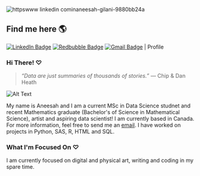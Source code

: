 
![httpswww linkedin cominaneesah-gilani-9880bb24a](https://github.com/AneesahG/AneesahG/assets/133827224/596a7e93-7ccb-4bcb-8c42-cd9758f7568f)
## Find me here 🌎 
[![LinkedIn Badge](https://img.shields.io/badge/LinkedIn-Profile-informational?style=flat&logo=linkedin&logoColor=white&color=0D76A8)](https://www.linkedin.com/in/aneesah-gilani-9880bb24a/)
   [![Redbubble Badge](https://img.shields.io/badge/Redbubble-E41321.svg?style=for-the-badge&logo=Redbubble&logoColor=white)](https://www.redbubble.com/people/Aneetopia/shop?asc=u&ref=account-nav-dropdown)
    [![Gmail Badge](https://img.shields.io/badge/Gmail-EA4335.svg?style=for-the-badge&logo=Gmail&logoColor=white)](mailto:designsbyanee@gmail.com)
| Profile

### Hi There! ♡

>*“Data are just summaries of thousands of stories.”*
>— Chip & Dan Heath

![Alt Text](https://media.giphy.com/media/O4avgwuWe45os/giphy.gif)


My name is Aneesah and I am a current MSc in Data Science studnet and recent Mathematics graduate (Bachelor's of Science in Mathematical Science), artist and aspiring data scientist! I am currently based in Canada. For more information, feel free to send me an [email](mailto:designsbyanee@gmail.com). I have worked on projects in Python, SAS, R, HTML and SQL. 

### What I'm Focused On ♡

I am currently focused on digital and physical art, writing and coding in my spare time. 


